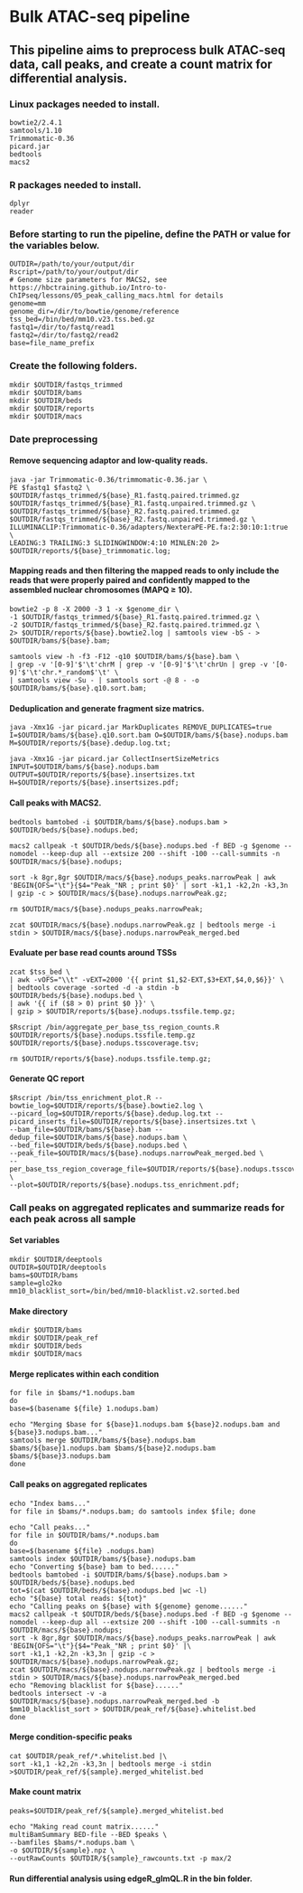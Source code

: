# Bulk ATAC-seq pipeline
## This pipeline aims to preprocess bulk ATAC-seq data, call peaks, and create a count matrix for differential analysis.
### Linux packages needed to install.
```
bowtie2/2.4.1
samtools/1.10
Trimmomatic-0.36
picard.jar
bedtools
macs2
```
### R packages needed to install.
```
dplyr
reader
```
### Before starting to run the pipeline, define the PATH or value for the variables below.
```
OUTDIR=/path/to/your/output/dir
Rscript=/path/to/your/output/dir
# Genome size parameters for MACS2, see https://hbctraining.github.io/Intro-to-ChIPseq/lessons/05_peak_calling_macs.html for details
genome=mm
genome_dir=/dir/to/bowtie/genome/reference
tss_bed=/bin/bed/mm10.v23.tss.bed.gz
fastq1=/dir/to/fastq/read1
fastq2=/dir/to/fastq2/read2
base=file_name_prefix
```
### Create the following folders.
```
mkdir $OUTDIR/fastqs_trimmed
mkdir $OUTDIR/bams
mkdir $OUTDIR/beds
mkdir $OUTDIR/reports
mkdir $OUTDIR/macs
```
### Date preprocessing
#### Remove sequencing adaptor and low-quality reads.
```
java -jar Trimmomatic-0.36/trimmomatic-0.36.jar \
PE $fastq1 $fastq2 \
$OUTDIR/fastqs_trimmed/${base}_R1.fastq.paired.trimmed.gz $OUTDIR/fastqs_trimmed/${base}_R1.fastq.unpaired.trimmed.gz \
$OUTDIR/fastqs_trimmed/${base}_R2.fastq.paired.trimmed.gz $OUTDIR/fastqs_trimmed/${base}_R2.fastq.unpaired.trimmed.gz \
ILLUMINACLIP:Trimmomatic-0.36/adapters/NexteraPE-PE.fa:2:30:10:1:true \
LEADING:3 TRAILING:3 SLIDINGWINDOW:4:10 MINLEN:20 2> $OUTDIR/reports/${base}_trimmomatic.log;
```
#### Mapping reads and then filtering the mapped reads to only include the reads that were properly paired and confidently mapped to the assembled nuclear chromosomes (MAPQ ≥ 10).
```
bowtie2 -p 8 -X 2000 -3 1 -x $genome_dir \
-1 $OUTDIR/fastqs_trimmed/${base}_R1.fastq.paired.trimmed.gz \
-2 $OUTDIR/fastqs_trimmed/${base}_R2.fastq.paired.trimmed.gz \
2> $OUTDIR/reports/${base}.bowtie2.log | samtools view -bS - > $OUTDIR/bams/${base}.bam;

samtools view -h -f3 -F12 -q10 $OUTDIR/bams/${base}.bam \
| grep -v '[0-9]'$'\t'chrM | grep -v '[0-9]'$'\t'chrUn | grep -v '[0-9]'$'\t'chr.*_random$'\t' \
| samtools view -Su - | samtools sort -@ 8 - -o $OUTDIR/bams/${base}.q10.sort.bam;
```
#### Deduplication and generate fragment size matrics.
```
java -Xmx1G -jar picard.jar MarkDuplicates REMOVE_DUPLICATES=true I=$OUTDIR/bams/${base}.q10.sort.bam O=$OUTDIR/bams/${base}.nodups.bam M=$OUTDIR/reports/${base}.dedup.log.txt;

java -Xmx1G -jar picard.jar CollectInsertSizeMetrics INPUT=$OUTDIR/bams/${base}.nodups.bam OUTPUT=$OUTDIR/reports/${base}.insertsizes.txt H=$OUTDIR/reports/${base}.insertsizes.pdf;
```
#### Call peaks with MACS2.
```
bedtools bamtobed -i $OUTDIR/bams/${base}.nodups.bam > $OUTDIR/beds/${base}.nodups.bed;

macs2 callpeak -t $OUTDIR/beds/${base}.nodups.bed -f BED -g $genome --nomodel --keep-dup all --extsize 200 --shift -100 --call-summits -n $OUTDIR/macs/${base}.nodups;

sort -k 8gr,8gr $OUTDIR/macs/${base}.nodups_peaks.narrowPeak | awk 'BEGIN{OFS="\t"}{$4="Peak_"NR ; print $0}' | sort -k1,1 -k2,2n -k3,3n | gzip -c > $OUTDIR/macs/${base}.nodups.narrowPeak.gz;

rm $OUTDIR/macs/${base}.nodups_peaks.narrowPeak;

zcat $OUTDIR/macs/${base}.nodups.narrowPeak.gz | bedtools merge -i stdin > $OUTDIR/macs/${base}.nodups.narrowPeak_merged.bed
```
#### Evaluate per base read counts around TSSs
```
zcat $tss_bed \
| awk -vOFS="\\t" -vEXT=2000 '{{ print $1,$2-EXT,$3+EXT,$4,0,$6}}' \
| bedtools coverage -sorted -d -a stdin -b $OUTDIR/beds/${base}.nodups.bed \
| awk '{{ if ($8 > 0) print $0 }}' \
| gzip > $OUTDIR/reports/${base}.nodups.tssfile.temp.gz;

$Rscript /bin/aggregate_per_base_tss_region_counts.R $OUTDIR/reports/${base}.nodups.tssfile.temp.gz $OUTDIR/reports/${base}.nodups.tsscoverage.tsv;

rm $OUTDIR/reports/${base}.nodups.tssfile.temp.gz;
```
#### Generate QC report
```
$Rscript /bin/tss_enrichment_plot.R --bowtie_log=$OUTDIR/reports/${base}.bowtie2.log \
--picard_log=$OUTDIR/reports/${base}.dedup.log.txt --picard_inserts_file=$OUTDIR/reports/${base}.insertsizes.txt \
--bam_file=$OUTDIR/bams/${base}.bam --dedup_file=$OUTDIR/bams/${base}.nodups.bam \
--bed_file=$OUTDIR/beds/${base}.nodups.bed \
--peak_file=$OUTDIR/macs/${base}.nodups.narrowPeak_merged.bed \
--per_base_tss_region_coverage_file=$OUTDIR/reports/${base}.nodups.tsscoverage.tsv \
--plot=$OUTDIR/reports/${base}.nodups.tss_enrichment.pdf;
```
### Call peaks on aggregated replicates and summarize reads for each peak across all sample
#### Set variables
```
mkdir $OUTDIR/deeptools
OUTDIR=$OUTDIR/deeptools
bams=$OUTDIR/bams
sample=glo2ko
mm10_blacklist_sort=/bin/bed/mm10-blacklist.v2.sorted.bed
```
#### Make directory
```
mkdir $OUTDIR/bams
mkdir $OUTDIR/peak_ref
mkdir $OUTDIR/beds
mkdir $OUTDIR/macs
```
#### Merge replicates within each condition
```
for file in $bams/*1.nodups.bam
do
base=$(basename ${file} 1.nodups.bam)

echo "Merging $base for ${base}1.nodups.bam ${base}2.nodups.bam and ${base}3.nodups.bam..."
samtools merge $OUTDIR/bams/${base}.nodups.bam $bams/${base}1.nodups.bam $bams/${base}2.nodups.bam $bams/${base}3.nodups.bam
done
```
#### Call peaks on aggregated replicates
```
echo "Index bams..."
for file in $bams/*.nodups.bam; do samtools index $file; done

echo "Call peaks..."
for file in $OUTDIR/bams/*.nodups.bam
do
base=$(basename ${file} .nodups.bam)
samtools index $OUTDIR/bams/${base}.nodups.bam
echo "Converting ${base} bam to bed......"
bedtools bamtobed -i $OUTDIR/bams/${base}.nodups.bam > $OUTDIR/beds/${base}.nodups.bed
tot=$(cat $OUTDIR/beds/${base}.nodups.bed |wc -l)
echo "${base} total reads: ${tot}"
echo "Calling peaks on ${base} with ${genome} genome......"
macs2 callpeak -t $OUTDIR/beds/${base}.nodups.bed -f BED -g $genome --nomodel --keep-dup all --extsize 200 --shift -100 --call-summits -n $OUTDIR/macs/${base}.nodups;
sort -k 8gr,8gr $OUTDIR/macs/${base}.nodups_peaks.narrowPeak | awk 'BEGIN{OFS="\t"}{$4="Peak_"NR ; print $0}' |\
sort -k1,1 -k2,2n -k3,3n | gzip -c > $OUTDIR/macs/${base}.nodups.narrowPeak.gz;
zcat $OUTDIR/macs/${base}.nodups.narrowPeak.gz | bedtools merge -i stdin > $OUTDIR/macs/${base}.nodups.narrowPeak_merged.bed
echo "Removing blacklist for ${base}......"
bedtools intersect -v -a $OUTDIR/macs/${base}.nodups.narrowPeak_merged.bed -b $mm10_blacklist_sort > $OUTDIR/peak_ref/${base}.whitelist.bed
done
```
#### Merge condition-specific peaks
```
cat $OUTDIR/peak_ref/*.whitelist.bed |\
sort -k1,1 -k2,2n -k3,3n | bedtools merge -i stdin >$OUTDIR/peak_ref/${sample}.merged_whitelist.bed
```
#### Make count matrix
```
peaks=$OUTDIR/peak_ref/${sample}.merged_whitelist.bed

echo "Making read count matrix......"
multiBamSummary BED-file --BED $peaks \
--bamfiles $bams/*.nodups.bam \
-o $OUTDIR/${sample}.npz \
--outRawCounts $OUTDIR/${sample}_rawcounts.txt -p max/2
```
#### Run differential analysis using edgeR_glmQL.R in the bin folder.
